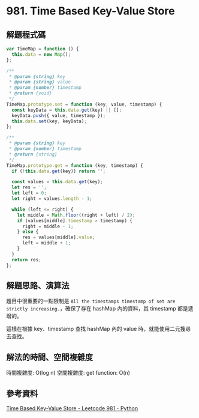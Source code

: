 # 981. Time Based Key-Value Store

## 解題程式碼

```javascript
var TimeMap = function () {
  this.data = new Map();
};

/**
 * @param {string} key
 * @param {string} value
 * @param {number} timestamp
 * @return {void}
 */
TimeMap.prototype.set = function (key, value, timestamp) {
  const keyData = this.data.get(key) || [];
  keyData.push({ value, timestamp });
  this.data.set(key, keyData);
};

/**
 * @param {string} key
 * @param {number} timestamp
 * @return {string}
 */
TimeMap.prototype.get = function (key, timestamp) {
  if (!this.data.get(key)) return '';

  const values = this.data.get(key);
  let res = '';
  let left = 0;
  let right = values.length - 1;

  while (left <= right) {
    let middle = Math.floor((right + left) / 2);
    if (values[middle].timestamp > timestamp) {
      right = middle - 1;
    } else {
      res = values[middle].value;
      left = middle + 1;
    }
  }
  return res;
};
```

## 解題思路、演算法

題目中很重要的一點限制是 `All the timestamps timestamp of set are strictly increasing.`，確保了存在 hashMap 內的資料，其 timestamp 都是遞增的。

這樣在根據 key、timestamp 查找 hashMap 內的 value 時，就能使用二元搜尋去查找。

## 解法的時間、空間複雜度

時間複雜度: O(log n)
空間複雜度: get function: O(n)

## 參考資料

[Time Based Key-Value Store - Leetcode 981 - Python](https://youtu.be/fu2cD_6E8Hw?si=vVkcBYC9xbB5n3qB)
